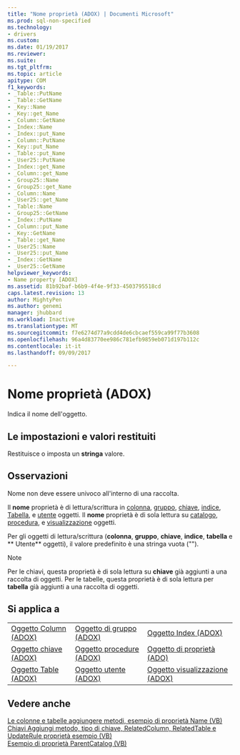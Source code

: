 ```yaml
---
title: "Nome proprietà (ADOX) | Documenti Microsoft"
ms.prod: sql-non-specified
ms.technology:
- drivers
ms.custom: 
ms.date: 01/19/2017
ms.reviewer: 
ms.suite: 
ms.tgt_pltfrm: 
ms.topic: article
apitype: COM
f1_keywords:
- _Table::PutName
- _Table::GetName
- _Key::Name
- _Key::get_Name
- _Column::GetName
- _Index::Name
- _Index::put_Name
- _Column::PutName
- _Key::put_Name
- _Table::put_Name
- _User25::PutName
- _Index::get_Name
- _Column::get_Name
- _Group25::Name
- _Group25::get_Name
- _Column::Name
- _User25::get_Name
- _Table::Name
- _Group25::GetName
- _Index::PutName
- _Column::put_Name
- _Key::GetName
- _Table::get_Name
- _User25::Name
- _User25::put_Name
- _Index::GetName
- _User25::GetName
helpviewer_keywords:
- Name property [ADOX]
ms.assetid: 81b92baf-b6b9-4f4e-9f33-4503795518cd
caps.latest.revision: 13
author: MightyPen
ms.author: genemi
manager: jhubbard
ms.workload: Inactive
ms.translationtype: MT
ms.sourcegitcommit: f7e6274d77a9cdd4de6cbcaef559ca99f77b3608
ms.openlocfilehash: 96a4d83770ee986c781efb9859eb071d197b112c
ms.contentlocale: it-it
ms.lasthandoff: 09/09/2017

---
```

# <a name="name-property-adox"></a>Nome proprietà (ADOX)
Indica il nome dell'oggetto.  
  
## <a name="settings-and-return-values"></a>Le impostazioni e valori restituiti  
 Restituisce o imposta un **stringa** valore.  
  
## <a name="remarks"></a>Osservazioni  
 Nome non deve essere univoco all'interno di una raccolta.  
  
 Il **nome** proprietà è di lettura/scrittura in [colonna](../../../ado/reference/adox-api/column-object-adox.md), [gruppo](../../../ado/reference/adox-api/group-object-adox.md), [chiave](../../../ado/reference/adox-api/key-object-adox.md), [indice](../../../ado/reference/adox-api/index-object-adox.md), [ Tabella](../../../ado/reference/adox-api/table-object-adox.md), e [utente](../../../ado/reference/adox-api/user-object-adox.md) oggetti. Il **nome** proprietà è di sola lettura su [catalogo](../../../ado/reference/adox-api/catalog-object-adox.md), [procedura](../../../ado/reference/adox-api/procedure-object-adox.md), e [visualizzazione](../../../ado/reference/adox-api/view-object-adox.md) oggetti.  
  
 Per gli oggetti di lettura/scrittura (**colonna**, **gruppo**, **chiave**, **indice**, **tabella** e ** Utente** oggetti), il valore predefinito è una stringa vuota ("").  
  
> [!NOTE]
>  Per le chiavi, questa proprietà è di sola lettura su **chiave** già aggiunti a una raccolta di oggetti. Per le tabelle, questa proprietà è di sola lettura per **tabella** già aggiunti a una raccolta di oggetti.  
  
## <a name="applies-to"></a>Si applica a  
  
||||  
|-|-|-|  
|[Oggetto Column (ADOX)](../../../ado/reference/adox-api/column-object-adox.md)|[Oggetto di gruppo (ADOX)](../../../ado/reference/adox-api/group-object-adox.md)|[Oggetto Index (ADOX)](../../../ado/reference/adox-api/index-object-adox.md)|  
|[Oggetto chiave (ADOX)](../../../ado/reference/adox-api/key-object-adox.md)|[Oggetto procedure (ADOX)](../../../ado/reference/adox-api/procedure-object-adox.md)|[Oggetto di proprietà (ADO)](../../../ado/reference/ado-api/property-object-ado.md)|  
|[Oggetto Table (ADOX)](../../../ado/reference/adox-api/table-object-adox.md)|[Oggetto utente (ADOX)](../../../ado/reference/adox-api/user-object-adox.md)|[Oggetto visualizzazione (ADOX)](../../../ado/reference/adox-api/view-object-adox.md)|  
  
## <a name="see-also"></a>Vedere anche  
 [Le colonne e tabelle aggiungere metodi, esempio di proprietà Name (VB)](../../../ado/reference/adox-api/columns-and-tables-append-methods-name-property-example-vb.md)   
 [Chiavi Aggiungi metodo, tipo di chiave, RelatedColumn, RelatedTable e UpdateRule proprietà esempio (VB)](../../../ado/reference/adox-api/keys-append-method-key-type-relatedcolumn-relatedtable-example-vb.md)   
 [Esempio di proprietà ParentCatalog (VB)](../../../ado/reference/adox-api/parentcatalog-property-example-vb.md)

